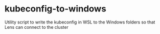 # kubeconfig-to-windows
Utility script to write the kubeconfig in WSL to the Windows folders so that Lens can connect to the cluster 
